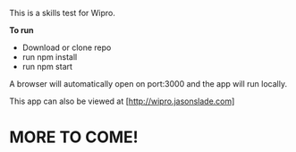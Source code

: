 This is a skills test for Wipro.

**To run**
* Download or clone repo
* run npm install
* run npm start

A browser will automatically open on port:3000 and the app will run locally.

This app can also be viewed at [http://wipro.jasonslade.com]

# MORE TO COME!
